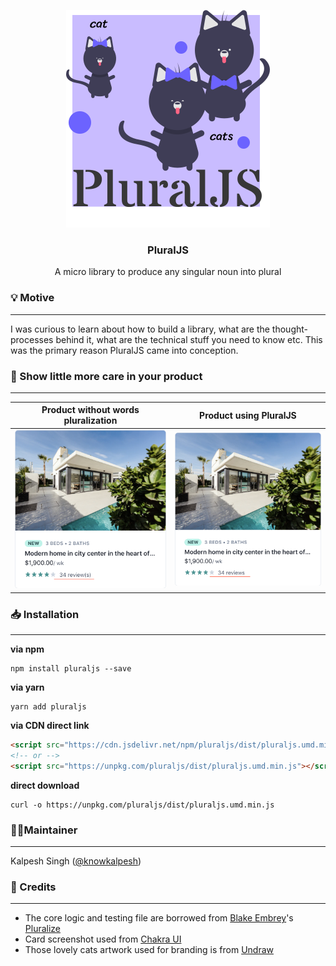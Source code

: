 <p align="center">
  <img src="/src/assests/pluraljs.svg" />
</p>
<h3 align="center">
  PluralJS
</h3>
<p  align="center">A micro library to produce any singular noun into plural
  
### 💡 Motive
---
I was curious to learn about how to build a library, what are the thought-processes behind it, what are the technical stuff you need to know etc. This was the primary reason PluralJS came into conception.

### 🧡 Show little more care in your product

---

| Product without words pluralization                                                                                   | Product using PluralJS                                                                                         |
| --------------------------------------------------------------------------------------------------------------------- | -------------------------------------------------------------------------------------------------------------- |
| <img width="300px" src="/src/assests/sample_without_pluralization.png" alt="Screenshot - Product not using PluralJS"> | <img width="300px" src="/src/assests/sample_with_pluralization.png" alt="Screenshot - Product using PluralJS"> |

### 📥 Installation

---

**via npm**

```shell
npm install pluraljs --save
```

**via yarn**

```shell
yarn add pluraljs
```

**via CDN direct link**

```html
<script src="https://cdn.jsdelivr.net/npm/pluraljs/dist/pluraljs.umd.min.js"></script>
<!-- or -->
<script src="https://unpkg.com/pluraljs/dist/pluraljs.umd.min.js"></script>
```

**direct download**

```shell
curl -o https://unpkg.com/pluraljs/dist/pluraljs.umd.min.js
```

### 💂‍♂️Maintainer

---

Kalpesh Singh ([@knowkalpesh](https://twitter.com/knowkalpesh))

### 🙇 Credits

---

- The core logic and testing file are borrowed from [Blake Embrey](https://github.com/blakeembrey)'s [Pluralize](https://github.com/blakeembrey/pluralize)
- Card screenshot used from [Chakra UI](https://chakra-ui.com/)
- Those lovely cats artwork used for branding is from [Undraw](https://undraw.co/)
